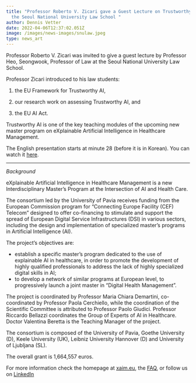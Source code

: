 ```yaml
---
title: "Professor Roberto V. Zicari gave a Guest Lecture on Trustworthy AI at
  the Seoul National University Law School "
author: Dennis Vetter
date: 2022-04-06T12:37:02.051Z
image: /images/news-images/snulaw.jpeg
type: news_art
---
```

Professor Roberto V. Zicari was invited to give a guest lecture by Professor Heo, Seongwook, Professor of Law at the Seoul National University Law School. 

Professor Zicari introduced to his law students: 

1) the EU Framework for Trustworthy AI, 

2) our research work on assessing Trustworthy AI, and 

3) the EU AI Act. 

Trustworthy AI is one of the key teaching modules of the upcoming new master program on 
eXplainable Artificial Intelligence in Healthcare Management. 

The English presentation starts at minute 28 (before it is in Korean). You can watch it [here](https://www.youtube.com/watch?v=Zt4FfzuXMKc).


---


*Background*

eXplainable Artificial Intelligence in Healthcare Management is a new Interdisciplinary Master’s Program at the Intersection of AI and Health Care. 

The consortium led by the University of Pavia receives funding from the European Commission program for “Connecting Europe Facility (CEF) Telecom” designed to offer co-financing to stimulate and support the spread of European Digital Service Infrastructures (DSI) in various sectors, including the design and implementation of specialized master’s programs in Artificial Intelligence (AI). 

The project’s objectives are: 
-  establish a specific master’s program dedicated to the use of explainable AI in healthcare, in order to promote the development of highly qualified professionals to address the lack of highly specialized digital skills in AI;
- to develop a network of similar programs at European level, to progressively launch a joint master in “Digital Health Management”.

The project is coordinated by Professor Maria Chiara Demartini, co-coordinated by Professor Paola Cerchiello, while the coordination of the Scientific Committee is attributed to Professor Paolo Giudici. Professor Riccardo Bellazzi coordinates the Group of Experts of AI in Healthcare. Doctor Valentina Beretta is the Teaching Manager of the project. 

The consortium is composed of the University of Pavia, Goethe University (D), Keele University (UK), Leibniz University Hannover (D) and University of Ljubljana (SL). 

The overall grant is 1,664,557 euros. 

For more information check the homepage at [xaim.eu](https://xaim.eu), the [FAQ](https://xaim.eu/faq), or follow us on [LinkedIn](https://www.linkedin.com/company/xaim-project)